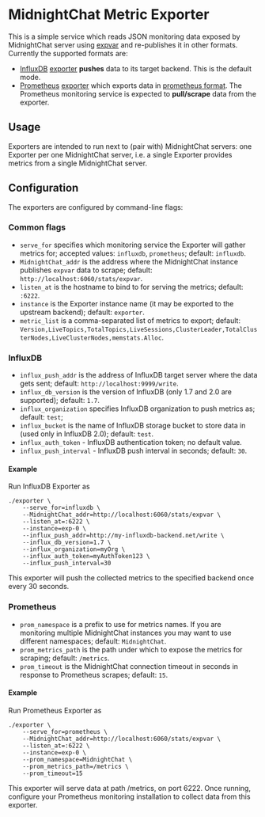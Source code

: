# MidnightChat Metric Exporter

This is a simple service which reads JSON monitoring data exposed by MidnightChat server using [expvar](https://golang.org/pkg/expvar/) and re-publishes it in other formats. Currently the supported formats are:

* [InfluxDB](https://www.influxdata.com/) [exporter](https://docs.influxdata.com/influxdb/v1.7/tools/api/#write-http-endpoint) **pushes** data to its target backend. This is the default mode.
* [Prometheus](https://prometheus.io/) [exporter](https://prometheus.io/docs/instrumenting/exporters/) which exports data in [prometheus format](https://prometheus.io/docs/concepts/data_model/). The Prometheus monitoring service is expected to **pull/scrape** data from the  exporter.

## Usage

Exporters are intended to run next to (pair with) MidnightChat servers: one Exporter per one MidnightChat server, i.e. a single Exporter provides metrics from a single MidnightChat server. 

## Configuration

The exporters are configured by command-line flags:

### Common flags
* `serve_for` specifies which monitoring service the Exporter will gather metrics for; accepted values: `influxdb`, `prometheus`; default: `influxdb`.
* `MidnightChat_addr` is the address where the MidnightChat instance publishes `expvar` data to scrape; default: `http://localhost:6060/stats/expvar`.
* `listen_at` is the hostname to bind to for serving the metrics; default: `:6222`.
* `instance` is the Exporter instance name (it may be exported to the upstream backend); default: `exporter`.
* `metric_list` is a comma-separated list of metrics to export; default: `Version,LiveTopics,TotalTopics,LiveSessions,ClusterLeader,TotalClusterNodes,LiveClusterNodes,memstats.Alloc`.

### InfluxDB
* `influx_push_addr` is the address of InfluxDB target server where the data gets sent; default: `http://localhost:9999/write`.
* `influx_db_version` is the version of InfluxDB (only 1.7 and 2.0 are supported); default: `1.7`.
* `influx_organization` specifies InfluxDB organization to push metrics as; default: `test`;
* `influx_bucket` is the name of InfluxDB storage bucket to store data in (used only in InfluxDB 2.0); default: `test`.
* `influx_auth_token` - InfluxDB authentication token; no default value.
* `influx_push_interval` - InfluxDB push interval in seconds; default: `30`.

#### Example

Run InfluxDB Exporter as
```
./exporter \
    --serve_for=influxdb \
    --MidnightChat_addr=http://localhost:6060/stats/expvar \
    --listen_at=:6222 \
    --instance=exp-0 \
    --influx_push_addr=http://my-influxdb-backend.net/write \
    --influx_db_version=1.7 \
    --influx_organization=myOrg \
    --influx_auth_token=myAuthToken123 \
    --influx_push_interval=30
```

This exporter will push the collected metrics to the specified backend once every 30 seconds.


### Prometheus
* `prom_namespace` is a prefix to use for metrics names. If you are monitoring multiple MidnightChat instances you may want to use different namespaces; default: `MidnightChat`.
* `prom_metrics_path` is the path under which to expose the metrics for scraping; default: `/metrics`.
* `prom_timeout` is the MidnightChat connection timeout in seconds in response to Prometheus scrapes; default: `15`.

#### Example
Run Prometheus Exporter as
```
./exporter \
    --serve_for=prometheus \
    --MidnightChat_addr=http://localhost:6060/stats/expvar \
    --listen_at=:6222 \
    --instance=exp-0 \
    --prom_namespace=MidnightChat \
    --prom_metrics_path=/metrics \
    --prom_timeout=15
```

This exporter will serve data at path /metrics, on port 6222.
Once running, configure your Prometheus monitoring installation to collect data from this exporter.
